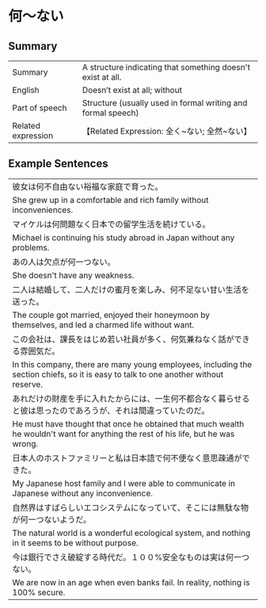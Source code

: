 # 何～ない

## Summary

<table><tr>   <td>Summary</td>   <td>A structure indicating that something doesn't exist at all.</td></tr><tr>   <td>English</td>   <td>Doesn’t exist at all; without</td></tr><tr>   <td>Part of speech</td>   <td>Structure (usually used in formal writing and formal speech)</td></tr><tr>   <td>Related expression</td>   <td>【Related Expression: 全く~ない; 全然~ない】</td></tr></table>

## Example Sentences

<table><tr><td>彼女は何不自由ない裕福な家庭で育った。</td></tr><tr><td>She grew up in a comfortable and rich family without inconveniences.</td></tr><tr><td>マイケルは何問題なく日本での留学生活を続けている。</td></tr><tr><td>Michael is continuing his study abroad in Japan without any problems.</td></tr><tr><td>あの人は欠点が何一つない。</td></tr><tr><td>She doesn't have any weakness.</td></tr><tr><td>二人は結婚して、二人だけの蜜月を楽しみ、何不足ない甘い生活を送った。</td></tr><tr><td>The couple got married, enjoyed their honeymoon by themselves, and led a charmed life without want.</td></tr><tr><td>この会社は、課長をはじめ若い社員が多く、何気兼ねなく話ができる雰囲気だ。</td></tr><tr><td>In this company, there are many young employees, including the section chiefs, so it is easy to talk to one another without reserve.</td></tr><tr><td>あれだけの財産を手に入れたからには、一生何不都合なく暮らせると彼は思ったのであろうが、それは間違っていたのだ。</td></tr><tr><td>He must have thought that once he obtained that much wealth he wouldn't want for anything the rest of his life, but he was wrong.</td></tr><tr><td>日本人のホストファミリーと私は日本語で何不便なく意思疎通ができた。</td></tr><tr><td>My Japanese host family and I were able to communicate in Japanese without any inconvenience.</td></tr><tr><td>自然界はすばらしいエコシステムになっていて、そこには無駄な物が何一つないようだ。</td></tr><tr><td>The natural world is a wonderful ecological system, and nothing in it seems to be without purpose.</td></tr><tr><td>今は銀行でさえ破綻する時代だ。１００%安全なものは実は何一つない。</td></tr><tr><td>We are now in an age when even banks fail. In reality, nothing is 100% secure.</td></tr></table>

